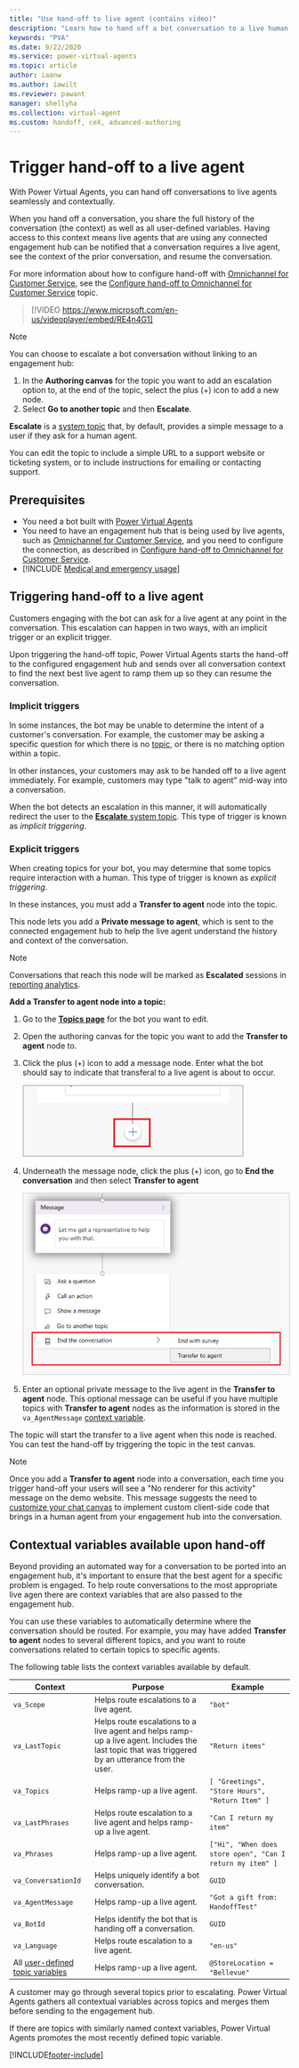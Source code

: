 ```yaml
---
title: "Use hand-off to live agent (contains video)"
description: "Learn how to hand off a bot conversation to a live human agent, complete with context and conversation history."
keywords: "PVA"
ms.date: 9/22/2020
ms.service: power-virtual-agents
ms.topic: article
author: iaanw 
ms.author: iawilt
ms.reviewer: pawant
manager: shellyha
ms.collection: virtual-agent
ms.custom: handoff, ceX, advanced-authoring
---
```


# Trigger hand-off to a live agent



With Power Virtual Agents, you can hand off conversations to live agents seamlessly and contextually.

When you hand off a conversation, you share the full history of the conversation (the context) as well as all user-defined variables. Having access to this context means live agents that are using any connected engagement hub can be notified that a conversation requires a live agent, see the context of the prior conversation, and resume the conversation.

For more information about how to configure hand-off with [Omnichannel for Customer Service](/dynamics365/customer-service/configure-bot-virtual-agent), see the [Configure hand-off to Omnichannel for Customer Service](configuration-hand-off-omnichannel.md) topic.
   
  > 
  > [!VIDEO https://www.microsoft.com/en-us/videoplayer/embed/RE4n4G1]
  >

>[!NOTE]
>You can choose to escalate a bot conversation without linking to an engagement hub:
>
>1. In the **Authoring canvas** for the topic you want to add an escalation option to, at the end of the topic, select the plus (+) icon to add a new node.
>2. Select **Go to another topic** and then **Escalate**.
>
>**Escalate** is a [system topic](authoring-create-edit-topics.md#use-system-and-sample-topics) that, by default, provides a simple message to a user if they ask for a human agent. 
>
>You can edit the topic to include a simple URL to a support website or ticketing system, or to include instructions for emailing or contacting support.

## Prerequisites

- You need a bot built with [Power Virtual Agents](https://aka.ms/TryPVA)
- You need to have an engagement hub that is being used by live agents, such as [Omnichannel for Customer Service](/dynamics365/omnichannel/try-channels), and you need to configure the connection, as described in [Configure hand-off to Omnichannel for Customer Service](configuration-hand-off-omnichannel.md).
- [!INCLUDE [Medical and emergency usage](includes/pva-usage-limitations.md)]



## Triggering hand-off to a live agent
Customers engaging with the bot can ask for a live agent at any point in the conversation. This escalation can happen in two ways, with an implicit trigger or an explicit trigger.

Upon triggering the hand-off topic, Power Virtual Agents starts the hand-off to the configured engagement hub and sends over all conversation context to find the next best live agent to ramp them up so they can resume the conversation.

### Implicit triggers
In some instances, the bot may be unable to determine the intent of a customer's conversation. For example, the customer may be asking a specific question for which there is no [topic](./authoring-create-edit-topics.md), or there is no matching option within a topic. 

In other instances, your customers may ask to be handed off to a live agent immediately. For example, customers may type "talk to agent" mid-way into a conversation.

When the bot detects an escalation in this manner, it will automatically redirect the user to the [**Escalate** system topic](authoring-create-edit-topics.md). This type of trigger is known as *implicit triggering*.

### Explicit triggers
When creating topics for your bot, you may determine that some topics require interaction with a human. This type of trigger is known as *explicit triggering*. 

In these instances, you must add a **Transfer to agent** node into the topic.

This node lets you add a **Private message to agent**, which is sent to the connected engagement hub to help the live agent understand the history and context of the conversation.

>[!NOTE]
>Conversations that reach this node will be marked as **Escalated** sessions in [reporting analytics](./analytics-overview.md).


**Add a **Transfer to agent** node into a topic:**

1. Go to the [**Topics page**](./authoring-create-edit-topics.md) for the bot you want to edit.

1. Open the authoring canvas for the topic you want to add the **Transfer to agent** node to.

1. Click the plus (+) icon to add a message node. Enter what the bot should say to indicate that transferal to a live agent is about to occur.

    ![Screenshot of adding a node.](media/handoff-add-node.png)

1. Underneath the message node, click the plus (+) icon, go to **End the conversation** and then select **Transfer to agent**

    ![Screenshot of adding the node.](media/handoff-add-transfer-node.png)

1. Enter an optional private message to the live agent in the **Transfer to agent** node. This optional message can be useful if you have multiple topics with **Transfer to agent** nodes as the information is stored in the `va_AgentMessage` [context variable](#contextual-variables-available-upon-hand-off).

The topic will start the transfer to a live agent when this node is reached. You can test the hand-off by triggering the topic in the test canvas.

>[!NOTE]
>Once you add a **Transfer to agent** node into a conversation, each time you trigger hand-off your users will see a "No renderer for this activity" message on the demo website. This message suggests the need to [customize your chat canvas](./customize-default-canvas.md) to implement custom client-side code that brings in a human agent from your engagement hub into the conversation.


## Contextual variables available upon hand-off
Beyond providing an automated way for a conversation to be ported into an engagement hub, it's important to ensure that the best agent for a specific problem is engaged. To help route conversations to the most appropriate live agen there are context variables that are also passed to the engagement hub. 

You can use these variables to automatically determine where the conversation should be routed. For example, you may have added **Transfer to agent** nodes to several different topics, and you want to route conversations related to certain topics to specific agents. 

The following table lists the context variables available by default.

| Context | Purpose | Example |
| ------- | ------- | ------- |
| `va_Scope` | Helps route escalations to a live agent. | `"bot"` |
| `va_LastTopic` | Helps route escalations to a live agent and helps ramp-up a live agent. Includes the last topic that was triggered by an utterance from the user. | `"Return items"` |
| `va_Topics` | Helps ramp-up a live agent. | `[ "Greetings", "Store Hours", "Return Item" ]` |
| `va_LastPhrases` | Helps route escalation to a live agent and helps ramp-up a live agent. | `"Can I return my item"` |
| `va_Phrases` | Helps ramp-up a live agent. | `["Hi", "When does store open", "Can I return my item" ] ` |
| `va_ConversationId` | Helps uniquely identify a bot conversation. | `GUID` |
| `va_AgentMessage` | Helps ramp-up a live agent. | `"Got a gift from: HandoffTest"` |
| `va_BotId` | Helps identify the bot that is handing off a conversation. | `GUID` |
| `va_Language` | Helps route escalation to a live agent. | `"en-us"` |
| All [user-defined topic variables](./authoring-variables.md) | Helps ramp-up a live agent. | `@StoreLocation = "Bellevue"` |

A customer may go through several topics prior to escalating. Power Virtual Agents gathers all contextual variables across topics and merges them before sending to the engagement hub. 

If there are topics with similarly named context variables, Power Virtual Agents promotes the most recently defined topic variable.





[!INCLUDE[footer-include](includes/footer-banner.md)]